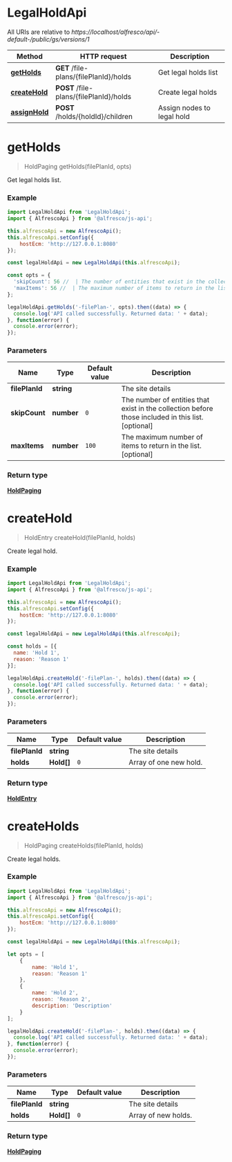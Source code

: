 # LegalHoldApi

All URIs are relative to *https://localhost/alfresco/api/-default-/public/gs/versions/1*

Method | HTTP request | Description
------------- | ------------- | -------------
[**getHolds**](LegalHoldApi.md#getHolds) | **GET** /file-plans/{filePlanId}/holds | Get legal holds list
[**createHold**](LegalHoldApi.md#createHold) | **POST** /file-plans/{filePlanId}/holds | Create legal holds
[**assignHold**](LegalHoldApi.md#assignHold) | **POST** /holds/{holdId}/children | Assign nodes to legal hold

<a name="getHolds"></a>
# **getHolds**
> HoldPaging getHolds(filePlanId, opts)

Get legal holds list.

### Example
```javascript
import LegalHoldApi from 'LegalHoldApi';
import { AlfrescoApi } from '@alfresco/js-api';

this.alfrescoApi = new AlfrescoApi();
this.alfrescoApi.setConfig({
    hostEcm: 'http://127.0.0.1:8080'
});

const legalHoldApi = new LegalHoldApi(this.alfrescoApi);

const opts = { 
  'skipCount': 56 //  | The number of entities that exist in the collection before those included in this list.
  'maxItems': 56 //  | The maximum number of items to return in the list.
};

legalHoldApi.getHolds('-filePlan-', opts).then((data) => {
  console.log('API called successfully. Returned data: ' + data);
}, function(error) {
  console.error(error);
});

```

### Parameters

Name | Type | Default value  | Description
------------- | ------------- | ------------- | -------------
 **filePlanId** | **string** | | The site details 
 **skipCount** | **number**| `0` | The number of entities that exist in the collection before those included in this list. [optional] 
 **maxItems** | **number**| `100` | The maximum number of items to return in the list. [optional] 

### Return type

[**HoldPaging**](HoldPaging.md)

<a name="createHold"></a>
# **createHold**
> HoldEntry createHold(filePlanId, holds)

Create legal hold.

### Example

```javascript
import LegalHoldApi from 'LegalHoldApi';
import { AlfrescoApi } from '@alfresco/js-api';

this.alfrescoApi = new AlfrescoApi();
this.alfrescoApi.setConfig({
    hostEcm: 'http://127.0.0.1:8080'
});

const legalHoldApi = new LegalHoldApi(this.alfrescoApi);

const holds = [{ 
  name: 'Hold 1',
  reason: 'Reason 1'
}];

legalHoldApi.createHold('-filePlan-', holds).then((data) => {
  console.log('API called successfully. Returned data: ' + data);
}, function(error) {
  console.error(error);
});

```

### Parameters

Name | Type | Default value  | Description
------------- | ------------- | ------------- | -------------
 **filePlanId** | **string** | | The site details 
 **holds** | **Hold[]**| `0` | Array of one new hold.

### Return type

[**HoldEntry**](./HoldEntry.md)

<a name="createHolds"></a>
# **createHolds**
> HoldPaging createHolds(filePlanId, holds)

Create legal holds.

### Example

```javascript
import LegalHoldApi from 'LegalHoldApi';
import { AlfrescoApi } from '@alfresco/js-api';

this.alfrescoApi = new AlfrescoApi();
this.alfrescoApi.setConfig({
    hostEcm: 'http://127.0.0.1:8080'
});

const legalHoldApi = new LegalHoldApi(this.alfrescoApi);

let opts = [
    { 
        name: 'Hold 1',
        reason: 'Reason 1'
    },
    {
        name: 'Hold 2',
        reason: 'Reason 2',
        description: 'Description'
    }
];

legalHoldApi.createHold('-filePlan-', holds).then((data) => {
  console.log('API called successfully. Returned data: ' + data);
}, function(error) {
  console.error(error);
});

```

### Parameters

Name | Type | Default value  | Description
------------- | ------------- | ------------- | -------------
 **filePlanId** | **string** | | The site details 
 **holds** | **Hold[]**| `0` | Array of new holds.

### Return type

[**HoldPaging**](./HoldPaging.md)
